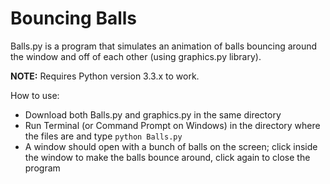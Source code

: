 Bouncing Balls
===============
Balls.py is a program that simulates an animation of balls bouncing around the window and off of each other (using graphics.py library).

<b>NOTE:</b> Requires Python version 3.3.x to work.

How to use:
- Download both Balls.py and graphics.py in the same directory
- Run Terminal (or Command Prompt on Windows) in the directory where the files are and type `python Balls.py`
- A window should open with a bunch of balls on the screen; click inside the window to make the balls bounce around, click again to close the program
